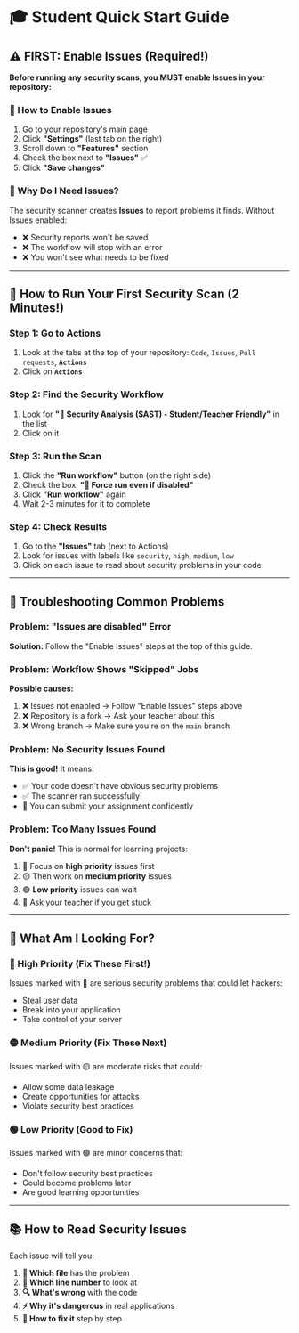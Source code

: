 # 🎓 Student Quick Start Guide

## ⚠️ FIRST: Enable Issues (Required!)

**Before running any security scans, you MUST enable Issues in your repository:**

### 🔧 How to Enable Issues

1. Go to your repository's main page
2. Click **"Settings"** (last tab on the right)
3. Scroll down to **"Features"** section
4. Check the box next to **"Issues"** ✅
5. Click **"Save changes"**

### 🤔 Why Do I Need Issues?

The security scanner creates **Issues** to report problems it finds. Without Issues enabled:

- ❌ Security reports won't be saved
- ❌ The workflow will stop with an error
- ❌ You won't see what needs to be fixed

---

## 🚀 How to Run Your First Security Scan (2 Minutes!)

### Step 1: Go to Actions

1. Look at the tabs at the top of your repository: `Code`, `Issues`, `Pull requests`, **`Actions`**
2. Click on **`Actions`**

### Step 2: Find the Security Workflow

1. Look for **"🔐 Security Analysis (SAST) - Student/Teacher Friendly"** in the list
2. Click on it

### Step 3: Run the Scan

1. Click the **"Run workflow"** button (on the right side)
2. Check the box: **"🎯 Force run even if disabled"**
3. Click **"Run workflow"** again
4. Wait 2-3 minutes for it to complete

### Step 4: Check Results

1. Go to the **"Issues"** tab (next to Actions)
2. Look for issues with labels like `security`, `high`, `medium`, `low`
3. Click on each issue to read about security problems in your code

---

## 🚨 Troubleshooting Common Problems

### Problem: "Issues are disabled" Error

**Solution:** Follow the "Enable Issues" steps at the top of this guide.

### Problem: Workflow Shows "Skipped" Jobs

**Possible causes:**

1. ❌ Issues not enabled → Follow "Enable Issues" steps above
2. ❌ Repository is a fork → Ask your teacher about this
3. ❌ Wrong branch → Make sure you're on the `main` branch

### Problem: No Security Issues Found

**This is good!** It means:

- ✅ Your code doesn't have obvious security problems
- ✅ The scanner ran successfully
- 🎉 You can submit your assignment confidently

### Problem: Too Many Issues Found

**Don't panic!** This is normal for learning projects:

1. 🔴 Focus on **high priority** issues first
2. 🟡 Then work on **medium priority** issues
3. 🟢 **Low priority** issues can wait
4. 🤝 Ask your teacher if you get stuck

---

## 🎯 What Am I Looking For?

### 🔴 High Priority (Fix These First!)

Issues marked with 🔴 are serious security problems that could let hackers:

- Steal user data
- Break into your application
- Take control of your server

### 🟡 Medium Priority (Fix These Next)

Issues marked with 🟡 are moderate risks that could:

- Allow some data leakage
- Create opportunities for attacks
- Violate security best practices

### 🟢 Low Priority (Good to Fix)

Issues marked with 🟢 are minor concerns that:

- Don't follow security best practices
- Could become problems later
- Are good learning opportunities

---

## 📚 How to Read Security Issues

Each issue will tell you:

1. **📁 Which file** has the problem
2. **📍 Which line number** to look at
3. **🔍 What's wrong** with the code
4. **⚡ Why it's dangerous** in real applications
5. **🔧 How to fix it** step by step
